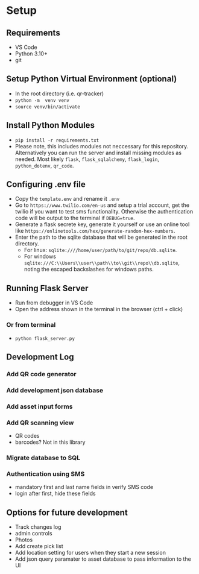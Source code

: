 # Setup

## Requirements
* VS Code
* Python 3.10+
* git

## Setup Python Virtual Environment (optional)
* In the root directory (i.e. qr-tracker)
* `python -m  venv venv`
* `source venv/bin/activate`

## Install Python Modules
* `pip install -r requirements.txt`
* Please note, this includes modules not neccessary for this repository. Alternatively you can run the server and install missing modules as needed. Most likely `flask`, `flask_sqlalchemy`, `flask_login`, `python_dotenv`, `qr_code`. 

## Configuring .env file
* Copy the `template.env` and rename it `.env`
* Go to `https://www.twilio.com/en-us` and setup a trial account, get the twilio if you want to test sms functionality. Otherwise the authentication code will be output to the terminal if `DEBUG=true`.
* Generate a flask secrete key, generate it yourself or use an online tool like `https://onlinetools.com/hex/generate-random-hex-numbers`.
* Enter the path to the sqlite database that will be generated in the root directory.
  * For linux: `sqlite:////home/user/path/to/git/repo/db.sqlite`.
  * For windows `sqlite:///C:\\Users\\user\\path\\to\\git\\repo\\db.sqlite`, noting the escaped backslashes for windows paths.

## Running Flask Server
* Run from debugger in VS Code
* Open the address shown in the terminal in the browser (ctrl + click)

### Or from terminal
* `python flask_server.py`

## Development Log

### Add QR code generator

### Add development json database

### Add asset input forms

### Add QR scanning view
 * QR codes
 * barcodes? Not in this library

### Migrate database to SQL

### Authentication using SMS
 * mandatory first and last name fields in verify SMS code
 * login after first, hide these fields


## Options for future development
 * Track changes log
 * admin controls
 * Photos
 * Add create pick list
 * Add location setting for users when they start a new session
 * Add json query paramater to asset database to pass information to the UI